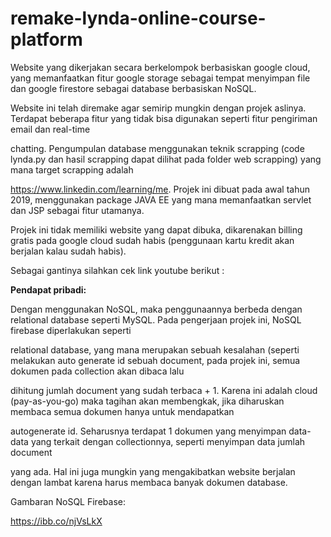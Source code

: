 # remake-lynda-online-course-platform

Website yang dikerjakan secara berkelompok berbasiskan google cloud, yang memanfaatkan fitur google storage sebagai tempat menyimpan file dan google firestore sebagai database berbasiskan NoSQL.

Website ini telah diremake agar semirip mungkin dengan projek aslinya. Terdapat beberapa fitur yang tidak bisa digunakan seperti fitur pengiriman email dan real-time

chatting. Pengumpulan database menggunakan teknik scrapping (code lynda.py dan hasil scrapping dapat dilihat pada folder web scrapping) yang mana target scrapping adalah 

https://www.linkedin.com/learning/me. Projek ini dibuat pada awal tahun 2019, menggunakan package JAVA EE yang mana memanfaatkan servlet dan JSP sebagai fitur utamanya.

Projek ini tidak memiliki website yang dapat dibuka, dikarenakan billing gratis pada google cloud sudah habis (penggunaan kartu kredit akan berjalan kalau sudah habis). 

Sebagai gantinya silahkan cek link youtube berikut : 

**Pendapat pribadi:** 

Dengan menggunakan NoSQL, maka penggunaannya berbeda dengan relational database seperti MySQL. Pada pengerjaan projek ini, NoSQL firebase diperlakukan seperti

relational database, yang mana merupakan sebuah kesalahan (seperti melakukan auto generate id sebuah document, pada projek ini, semua dokumen pada collection akan dibaca lalu

dihitung jumlah document yang sudah terbaca + 1. Karena ini adalah cloud (pay-as-you-go) maka tagihan akan membengkak, jika diharuskan membaca semua dokumen hanya untuk mendapatkan

autogenerate id. Seharusnya terdapat 1 dokumen yang menyimpan data-data yang terkait dengan collectionnya, seperti menyimpan data jumlah document

yang ada. Hal ini juga mungkin yang mengakibatkan website berjalan dengan lambat karena harus membaca banyak dokumen database.

Gambaran NoSQL Firebase:

https://ibb.co/njVsLkX
